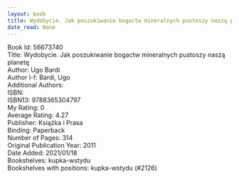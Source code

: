 ```yaml
---
layout: book
title: Wydobycie. Jak poszukiwanie bogactw mineralnych pustoszy naszą planetę
date_read: None
---
```


Book Id: 56673740<br />
Title: Wydobycie. Jak poszukiwanie bogactw mineralnych pustoszy naszą planetę<br />
Author: Ugo Bardi<br />
Author l-f: Bardi, Ugo<br />
Additional Authors: <br />
ISBN: <br />
ISBN13: 9788365304797<br />
My Rating: 0<br />
Average Rating: 4.27<br />
Publisher: Książka i Prasa<br />
Binding: Paperback<br />
Number of Pages: 314<br />
Original Publication Year: 2011<br />
Date Added: 2021/01/18<br />
Bookshelves: kupka-wstydu<br />
Bookshelves with positions: kupka-wstydu (#2126)<br />


